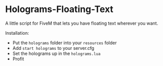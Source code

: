 # Holograms-Floating-Text
A little script for FiveM that lets you have floating text wherever you want.

Installation:
- Put the `holograms` folder into your `resources` folder
- Add `start holograms` to your server.cfg
- Set the holograms up in the `holograms.lua`
- Profit
